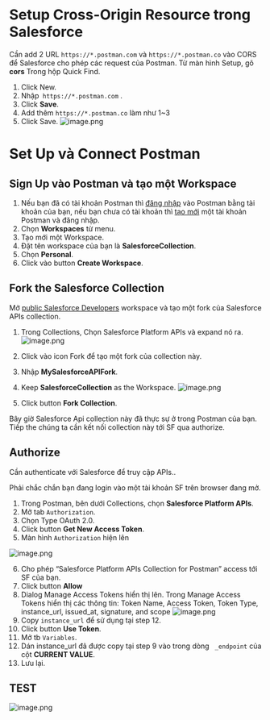 # **Setup Cross-Origin Resource trong Salesforce**

Cần add 2 URL  `https://*.postman.com` và  `https://*.postman.co` vào CORS để Salesforce cho phép các request của Postman.
Từ màn hình Setup, gõ **cors** Trong hộp Quick Find.
1. Click New.
2. Nhập` https://*.postman.com` .
3. Click **Save**.
4. Add thêm  `https://*.postman.co` làm như 1~3
5. Click Save.
![image.png](https://images.viblo.asia/2d548efb-9cea-4fca-93de-071ae704bafa.png)


# **Set Up và Connect Postman**
## Sign Up vào Postman và tạo một Workspace

1. Nếu bạn đã có tài khoản Postman thì [đăng nhập](https://identity.getpostman.com/login) vào Postman bằng tài khoản của bạn, nếu bạn chưa có tài khoản thì [tạo mới](https://identity.getpostman.com/signup?email=duc_nd%40detomo.co.jp) một tài khoản Postman và đăng nhập.
2. Chọn **Workspaces** từ menu.
3. Tạo mới một Workspace.
4. Đặt tên workspace của bạn là **SalesforceCollection**.
5. Chọn **Personal**.
6. Click vào button **Create Workspace**.

## **Fork the Salesforce Collection**

Mở  [public Salesforce Developers](https://www.postman.com/salesforce-developers/workspace/salesforce-developers) workspace và tạo một fork của Salesforce APIs collection.
1. Trong Collections, Chọn Salesforce Platform APIs và expand nó ra.
    ![image.png](https://images.viblo.asia/42f058f9-074e-4762-88b0-9a2de0c9ac32.png)

2. Click vào icon Fork để tạo một  fork của collection này.
3. Nhập **MySalesforceAPIFork**.
4. Keep **SalesforceCollection** as the Workspace.
    ![image.png](https://images.viblo.asia/27c91058-a00a-4dfb-8bc4-a9fc59cec3e9.png)
5. Click button **Fork Collection**.

Bây giờ Salesforce Api collection này đã thực sự ở trong Postman của bạn. Tiếp the chúng ta cần kết nối collection này tới SF qua authorize.

## **Authorize**
Cần authenticate với Salesforce để truy cập APIs..

Phải chắc chắn bạn đang login vào một tài khoản SF trên browser đang mở.
1. Trong Postman, bên dưới Collections, chọn **Salesforce Platform APIs**.
2. Mở tab `Authorization`.
3. Chọn Type  OAuth 2.0.
4. Click button **Get New Access Token**.
5. Màn hình `Authorization` hiện lên

![image.png](https://images.viblo.asia/fdb7b83a-3280-49d7-b05e-99e71e1d65da.png)

6. Cho phép  “Salesforce Platform APIs Collection for Postman” access tới SF của bạn.
7. Click button **Allow** 
8. Dialog Manage Access Tokens hiển thị lên. Trong  Manage Access Tokens hiển thị các thông tin: Token Name, Access Token, Token Type, instance_url, issued_at, signature, and scope
![image.png](https://images.viblo.asia/29e076b4-075d-4e34-99bb-3a26907757a3.png)
9. Copy `instance_url` để sử dụng tại step 12.
10. Click button **Use Token**.
11. Mở tb `Variables`.
12. Dán instance_url đã được copy tại step 9 vào trong dòng ` _endpoint` của cột **CURRENT VALUE**.
13. Lưu lại.

## TEST
![image.png](https://images.viblo.asia/82d10bc7-1465-4459-972b-aa1124b0c032.png)